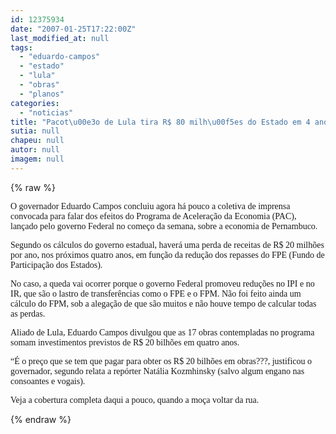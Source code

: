 ```yaml
---
id: 12375934
date: "2007-01-25T17:22:00Z"
last_modified_at: null
tags:
  - "eduardo-campos"
  - "estado"
  - "lula"
  - "obras"
  - "planos"
categories:
  - "noticias"
title: "Pacot\u00e3o de Lula tira R$ 80 milh\u00f5es do Estado em 4 anos. Eduardo Campos comemora R$ 20 bilh\u00f5es em obras"
sutia: null
chapeu: null
autor: null
imagem: null
---
```

{% raw %}
<p><P><FONT face=Verdana>O governador Eduardo Campos concluiu agora há pouco a coletiva de imprensa convocada para falar dos efeitos do Programa de Aceleração da Economia (PAC), lançado pelo governo Federal no começo da semana, sobre a economia de Pernambuco. </FONT></P></p>
<p><P><FONT face=Verdana>Segundo os cálculos do governo estadual, haverá uma perda de receitas de R$ 20 milhões por ano, nos próximos quatro anos, em função da redução dos repasses do FPE (Fundo de Participação dos Estados).</FONT></P></p>
<p><P><FONT face=Verdana>No caso, a queda vai ocorrer porque o governo Federal promoveu reduções no IPI e no IR, que são o lastro de transferências como o FPE e o FPM. Não foi feito ainda um cálculo do FPM, sob a alegação de que são muitos e não houve tempo de calcular todas as perdas.</FONT></P></p>
<p><P><FONT face=Verdana>Aliado de Lula, Eduardo Campos divulgou que as 17 obras contempladas no programa somam investimentos previstos de R$ 20 bilhões em quatro anos.</FONT></P></p>
<p><P><FONT face=Verdana>“É o preço que se tem que pagar para obter os R$ 20 bilhões em obras???, justificou o governador, segundo relata a repórter Natália Kozmhinsky (salvo algum engano nas consoantes e vogais).</FONT></P></p>
<p><P><FONT face=Verdana>Veja a cobertura completa daqui a pouco, quando a moça voltar da rua.</FONT></P> </p>
{% endraw %}